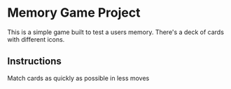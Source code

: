 # Memory Game Project
This is a simple game built to test a users memory. There's a deck of cards with different icons. 

## Instructions
Match cards as quickly as possible in less moves
